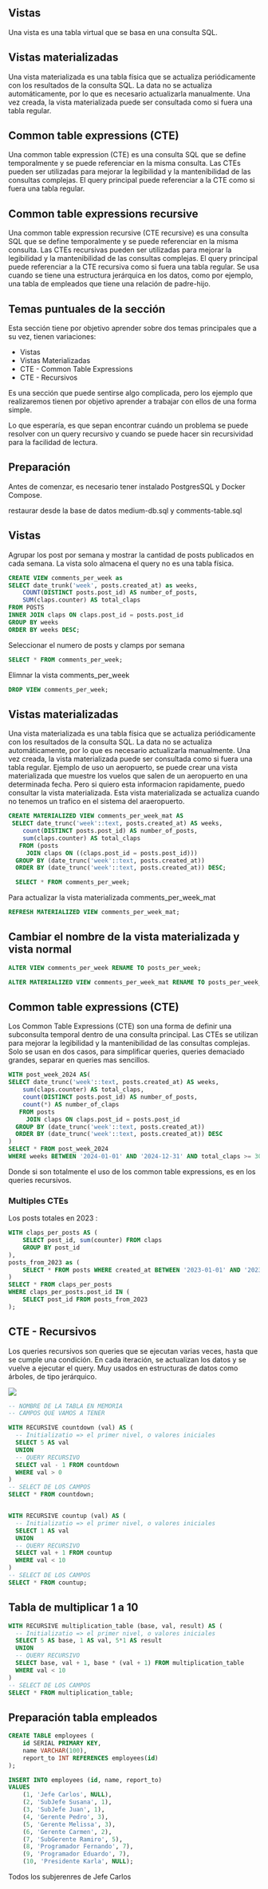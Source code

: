 ## Vistas
Una vista es una tabla virtual que se basa en una consulta SQL.
## Vistas materializadas
Una vista materializada es una tabla física que se actualiza periódicamente con los resultados de la consulta SQL. La data no se actualiza automáticamente, por lo que es necesario actualizarla manualmente. Una vez creada, la vista materializada puede ser consultada como si fuera una tabla regular.

## Common table expressions (CTE)
Una common table expression (CTE) es una consulta SQL que se define temporalmente y se puede referenciar en la misma consulta. Las CTEs pueden ser utilizadas para mejorar la legibilidad y la mantenibilidad de las consultas complejas. El query principal puede referenciar a la CTE como si fuera una tabla regular.

## Common table expressions recursive
Una common table expression recursive (CTE recursive) es una consulta SQL que se define temporalmente y se puede referenciar en la misma consulta. Las CTEs recursivas pueden ser utilizadas para mejorar la legibilidad y la mantenibilidad de las consultas complejas. El query principal puede referenciar a la CTE recursiva como si fuera una tabla regular. Se usa cuando se tiene una estructura jerárquica en los datos, como por ejemplo, una tabla de empleados que tiene una relación de padre-hijo.

## Temas puntuales de la sección
Esta sección tiene por objetivo aprender sobre dos temas principales que a su vez, tienen variaciones:

- Vistas
- Vistas Materializadas
- CTE - Common Table Expressions
- CTE - Recursivos

Es una sección que puede sentirse algo complicada, pero los ejemplo que realizaremos tienen por objetivo aprender a trabajar con ellos de una forma simple.

Lo que esperaría, es que sepan encontrar cuándo un problema se puede resolver con un query recursivo y cuando se puede hacer sin recursividad para la facilidad de lectura.

## Preparación
Antes de comenzar, es necesario tener instalado PostgresSQL y Docker Compose.

restaurar desde la base de datos medium-db.sql y  comments-table.sql

## Vistas
Agrupar los post por semana y mostrar la cantidad de posts publicados en cada semana. La vista solo almacena el query no es una tabla física.
```SQL
CREATE VIEW comments_per_week as
SELECT date_trunk('week', posts.created_at) as weeks,
	COUNT(DISTINCT posts.post_id) AS number_of_posts,
	SUM(claps.counter) AS total_claps
FROM POSTS
INNER JOIN claps ON claps.post_id = posts.post_id
GROUP BY weeks
ORDER BY weeks DESC;
```
Seleccionar el numero de posts y clamps por semana
```SQL
SELECT * FROM comments_per_week;
```

Elimnar la vista comments_per_week
```SQL
DROP VIEW comments_per_week;
```

## Vistas materializadas
Una vista materializada es una tabla física que se actualiza periódicamente con los resultados de la consulta SQL. La data no se actualiza automáticamente, por lo que es necesario actualizarla manualmente. Una vez creada, la vista materializada puede ser consultada como si fuera una tabla regular.
Ejemplo de uso un aeropuerto, se puede crear una vista materializada que muestre los vuelos que salen de un aeropuerto en una determinada fecha. Pero si quiero esta informacion rapidamente, puedo consultar la vista materializada. Esta vista materializada se actualiza cuando no tenemos un trafico en el sistema del araeropuerto.

```SQL
CREATE MATERIALIZED VIEW comments_per_week_mat AS
 SELECT date_trunc('week'::text, posts.created_at) AS weeks,
    count(DISTINCT posts.post_id) AS number_of_posts,
    sum(claps.counter) AS total_claps
   FROM (posts
     JOIN claps ON ((claps.post_id = posts.post_id)))
  GROUP BY (date_trunc('week'::text, posts.created_at))
  ORDER BY (date_trunc('week'::text, posts.created_at)) DESC;
```
```SQL
  SELECT * FROM comments_per_week;
```
Para actualizar la vista materializada comments_per_week_mat
```SQL
REFRESH MATERIALIZED VIEW comments_per_week_mat;
```
## Cambiar el nombre de la vista materializada y vista normal


```SQL
ALTER VIEW comments_per_week RENAME TO posts_per_week;
```
```SQL
ALTER MATERIALIZED VIEW comments_per_week_mat RENAME TO posts_per_week_mat;
```

## Common table expressions (CTE)
Los Common Table Expressions (CTE) son una forma de definir una subconsulta temporal dentro de una consulta principal. Las CTEs se utilizan para mejorar la legibilidad y la mantenibilidad de las consultas complejas. Solo se usan en dos casos, para simplificar queries, queries demaciado grandes, separar en queries mas sencillos.

```SQL
WITH post_week_2024 AS(
SELECT date_trunc('week'::text, posts.created_at) AS weeks,
    sum(claps.counter) AS total_claps,
    count(DISTINCT posts.post_id) AS number_of_posts,
    count(*) AS number_of_claps
   FROM posts
     JOIN claps ON claps.post_id = posts.post_id
  GROUP BY (date_trunc('week'::text, posts.created_at))
  ORDER BY (date_trunc('week'::text, posts.created_at)) DESC
)
SELECT * FROM post_week_2024
WHERE weeks BETWEEN '2024-01-01' AND '2024-12-31' AND total_claps >= 300;
```
Donde si son totalmente el uso de los common table expressions, es en los queries recursivos.

### Multiples CTEs

Los posts totales en 2023 :
```SQL	
WITH claps_per_posts AS (
	SELECT post_id, sum(counter) FROM claps
	GROUP BY post_id
),
posts_from_2023 as (
	SELECT * FROM posts WHERE created_at BETWEEN '2023-01-01' AND '2023-12-31'
)
SELECT * FROM claps_per_posts
WHERE claps_per_posts.post_id IN (
	SELECT post_id FROM posts_from_2023 
);
```

## CTE - Recursivos
Los queries recursivos son queries que se ejecutan varias veces, hasta que se cumple una condición. En cada iteración, se actualizan los datos y se vuelve a ejecutar el query. Muy usados en estructuras de datos como árboles, de tipo jerárquico.

![](image.png)

```SQL
-- NOMBRE DE LA TABLA EN MEMORIA
-- CAMPOS QUE VAMOS A TENER

WITH RECURSIVE countdown (val) AS (
  -- Initializatio => el primer nivel, o valores iniciales
  SELECT 5 AS val
  UNION
  -- QUERY RECURSIVO
  SELECT val - 1 FROM countdown
  WHERE val > 0
)
-- SELECT DE LOS CAMPOS
SELECT * FROM countdown;
```

```SQL

WITH RECURSIVE countup (val) AS (
  -- Initializatio => el primer nivel, o valores iniciales
  SELECT 1 AS val
  UNION
  -- QUERY RECURSIVO
  SELECT val + 1 FROM countup
  WHERE val < 10
)
-- SELECT DE LOS CAMPOS
SELECT * FROM countup;
```

## Tabla de multiplicar 1 a 10
```SQL
WITH RECURSIVE multiplication_table (base, val, result) AS (
  -- Initializatio => el primer nivel, o valores iniciales
  SELECT 5 AS base, 1 AS val, 5*1 AS result
  UNION
  -- QUERY RECURSIVO
  SELECT base, val + 1, base * (val + 1) FROM multiplication_table
  WHERE val < 10
)
-- SELECT DE LOS CAMPOS
SELECT * FROM multiplication_table;
```

## Preparación tabla empleados

```SQL
CREATE TABLE employees (
    id SERIAL PRIMARY KEY,
    name VARCHAR(100),
    report_to INT REFERENCES employees(id)
);
```
```SQL
INSERT INTO employees (id, name, report_to)
VALUES
    (1, 'Jefe Carlos', NULL),
    (2, 'SubJefe Susana', 1),
    (3, 'SubJefe Juan', 1),
    (4, 'Gerente Pedro', 3),
    (5, 'Gerente Melissa', 3),
    (6, 'Gerente Carmen', 2),
    (7, 'SubGerente Ramiro', 5),
    (8, 'Programador Fernando', 7),
    (9, 'Programador Eduardo', 7),
    (10, 'Presidente Karla', NULL);
```

Todos los subjerenres de Jefe Carlos
